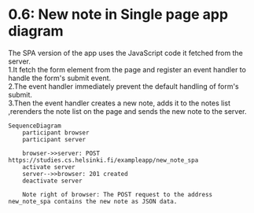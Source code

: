 # 0.6: New note in Single page app diagram
The SPA version of the app uses the JavaScript code it fetched from the server.  
1.It fetch the form element from the page and register an event handler to handle the form's submit event.  
2.The event handler immediately prevent the default handling of form's submit.  
3.Then the event handler creates a new note, adds it to the notes list ,rerenders the note list on the page and sends the new note to the server.  

```mermaid
SequenceDiagram
    participant browser
    participant server
    
    browser->>server: POST https://studies.cs.helsinki.fi/exampleapp/new_note_spa
    activate server
    server-->>browser: 201 created
    deactivate server

    Note right of browser: The POST request to the address new_note_spa contains the new note as JSON data.

```